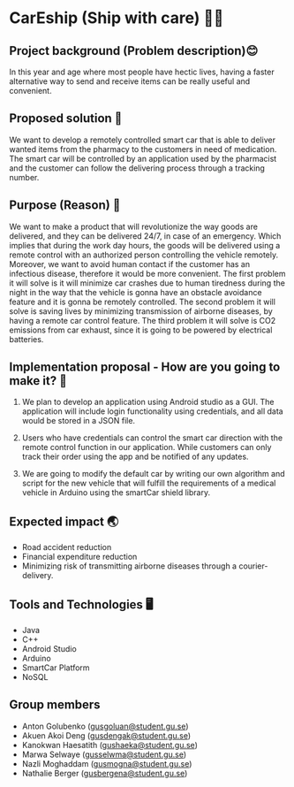 # CarEship (Ship with care) 🚗🍃


## Project background (Problem description)😊

In this year and age where most people have hectic lives, having a faster alternative way to send and receive items can be really useful and convenient.



## Proposed solution 🤖

We want to develop a remotely controlled smart car that is able to deliver wanted items from the pharmacy to the customers in need of medication. The smart car will be controlled by an application used by the pharmacist and the customer can follow the delivering process through a tracking number.



## Purpose (Reason) 🦋

We want to make a product that will revolutionize the way goods are delivered, and they can be delivered 24/7,  in case of an emergency. Which implies that during the work day hours, the goods will be delivered using a remote control with an authorized person controlling the vehicle remotely. Moreover, we want to avoid human contact if the customer has an infectious disease, therefore it would be more convenient. 
The first problem it will solve is it will minimize car crashes due to human tiredness during the night in the way that the vehicle is gonna have an obstacle avoidance feature and it is gonna be remotely controlled. The second problem it will solve is saving lives by minimizing transmission of airborne diseases, by having a remote car control feature. The third problem it will solve is CO2 emissions from car exhaust, since it is going to be powered by electrical batteries. 




##  Implementation proposal - How are you going to make it? 🦨

1. We plan to develop an application using Android studio as a GUI. The application will include login functionality using credentials, and all data would be stored in a JSON file.

2.  Users who have credentials can control the smart car direction with the remote control function in our application. While customers can only track their order using the app and be notified of any updates.

3. We are going to modify the default car by writing our own algorithm and script for the new vehicle that will fulfill the requirements of a medical vehicle in Arduino using the smartCar shield library. 




## Expected impact 🌏

- Road accident reduction
- Financial expenditure reduction
- Minimizing risk of transmitting airborne diseases through a courier-delivery.  




## Tools and Technologies 🖥️

- Java
- C++
- Android Studio
- Arduino 
- SmartCar Platform
- NoSQL



## Group members 

 - Anton Golubenko (gusgoluan@student.gu.se)
 - Akuen Akoi Deng (gusdengak@student.gu.se)
 - Kanokwan Haesatith (gushaeka@student.gu.se)
 - Marwa Selwaye (gusselwma@student.gu.se)
 - Nazli Moghaddam (gusmogna@student.gu.se)
 - Nathalie Berger (gusbergena@student.gu.se)



